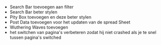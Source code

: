 - Search Bar toevoegen aan filter
- Search Bar beter stylen
- Pity Box toevoegen en deze beter stylen
- Post Data toevoegen voor het updaten van de spread Sheet
- Wuthering Waves toevoegen
- het switchen van pagina's verbeteren zodat hij niet crashed als je te snel tussen pagina's switched